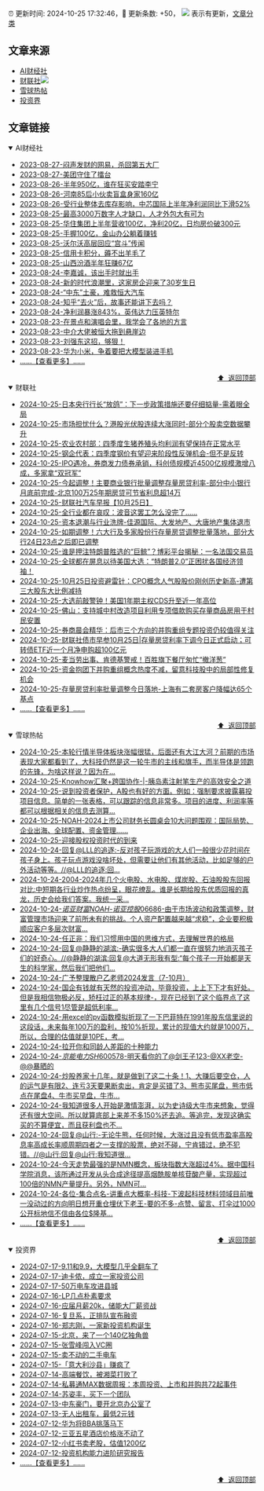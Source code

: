 ##

:alarm_clock: 更新时间: 2024-10-25 17:32:46，:rocket: 更新条数: +50， ![](/assets/dot.png) 表示有更新，[文章分类](/TAGS.md)

## 文章来源

- [AI财经社](#ai财经社)  
- [财联社](#财联社)![](/assets/dot.png)   
- [雪球热帖](#雪球热帖)  
- [投资界](#投资界)  

## 文章链接

<details open>
<summary id="ai财经社">
 AI财经社
</summary>


- [2023-08-27-闷声发财的网易，杀回第五大厂](https://www.aicaijing.com.cn/article/18610)  
- [2023-08-27-美团守住了擂台](https://www.aicaijing.com.cn/article/18611)  
- [2023-08-26-半年950亿，谁在狂买安踏李宁](https://www.aicaijing.com.cn/article/18607)  
- [2023-08-26-河南85后小伙卖盲盒身家160亿](https://www.aicaijing.com.cn/article/18608)  
- [2023-08-26-受行业整体去库存影响，中芯国际上半年净利润同比下滑52%](https://www.aicaijing.com.cn/article/18609)  
- [2023-08-25-最高3000万数字人才缺口，人才外包大有可为](https://www.aicaijing.com.cn/article/18601)  
- [2023-08-25-华住集团上半年营收100亿，净利20亿，日均房价破300元](https://www.aicaijing.com.cn/article/18602)  
- [2023-08-25-手握100亿，金山办公躺着赚钱](https://www.aicaijing.com.cn/article/18603)  
- [2023-08-25-沃尔沃高层回应“宫斗”传闻](https://www.aicaijing.com.cn/article/18604)  
- [2023-08-25-信用卡积分，薅不出羊毛了](https://www.aicaijing.com.cn/article/18605)  
- [2023-08-25-山西汾酒半年狂赚67亿](https://www.aicaijing.com.cn/article/18606)  
- [2023-08-24-李嘉诚，该出手时就出手](https://www.aicaijing.com.cn/article/18596)  
- [2023-08-24-新的时代浪潮里，这家房企迎来了30岁生日](https://www.aicaijing.com.cn/article/18597)  
- [2023-08-24-“中东”土豪，难救恒大汽车](https://www.aicaijing.com.cn/article/18598)  
- [2023-08-24-知乎“去火”后，故事还能讲下去吗？](https://www.aicaijing.com.cn/article/18599)  
- [2023-08-24-净利润暴涨843%，英伟达力压英特尔](https://www.aicaijing.com.cn/article/18600)  
- [2023-08-23-在景点和演唱会里，我学会了各地的方言](https://www.aicaijing.com.cn/article/18591)  
- [2023-08-23-中介大佬被恒大拖到悬崖边](https://www.aicaijing.com.cn/article/18592)  
- [2023-08-23-刘强东这招，够狠！](https://www.aicaijing.com.cn/article/18593)  
- [2023-08-23-华为小米，争着要把大模型装进手机](https://www.aicaijing.com.cn/article/18594)  
- [......【查看更多】......](/details/AI财经社.md)

<div align="right"><a href="#文章来源">⬆ &nbsp;返回顶部</a></div>
</details>

<details open>
<summary id="财联社">
 财联社
</summary>


- [2024-10-25-日本央行行长“放鸽”：下一步政策措施还要仔细掂量-需着眼全局](https://www.cls.cn/detail/1837120)  
- [2024-10-25-市场担忧什么？港股光伏股连续大涨同时-部分个股卖空数据攀升](https://www.cls.cn/detail/1837114)  
- [2024-10-25-农业农村部：四季度生猪养殖头均利润有望保持在正常水平](https://www.cls.cn/detail/1837093)  
- [2024-10-25-钢企代表：四季度钢价有望迎来阶段性反弹机会-但不是反转](https://www.cls.cn/detail/1837113)  
- [2024-10-25-IPO遇冷，券商发力债券承销，科创债规模近4500亿规模激增八成，多家拿“双冠军”](https://www.cls.cn/detail/1837109)  
- [2024-10-25-今起调整！主要商业银行批量调整存量房贷利率-部分中小银行月底前完成-北京100万25年期房贷可节省利息超14万](https://www.cls.cn/detail/1837106)  
- [2024-10-25-财联社汽车早报【10月25日】](https://www.cls.cn/detail/1837054)  
- [2024-10-25-全行业都在哀叹：波音这罢工怎么没完了……](https://www.cls.cn/detail/1837039)  
- [2024-10-25-资本退潮与行业洗牌-佳源国际、大发地产、大唐地产集体退市](https://www.cls.cn/detail/1836997)  
- [2024-10-25-如期调整！六大行及多家股份行存量房贷调整批量落地，部分大行24日23点之后即已调整](https://www.cls.cn/detail/1836976)  
- [2024-10-25-谁是押注特朗普胜选的“巨鲸”？博彩平台揭秘：一名法国交易员](https://www.cls.cn/detail/1836930)  
- [2024-10-25-全球都在屏息以待美国大选：“特朗普2.0”正困扰各国经济领袖！](https://www.cls.cn/detail/1836918)  
- [2024-10-25-10月25日投资避雷针：CPO概念人气股股价刚创历史新高-遭第三大股东大比例减持](https://www.cls.cn/detail/1836931)  
- [2024-10-25-大选前敲警钟！美国1年期主权CDS升至近一年高位](https://www.cls.cn/detail/1836936)  
- [2024-10-25-佛山：支持城中村改造项目利用专项借款购买存量商品房用于村民安置](https://www.cls.cn/detail/1836942)  
- [2024-10-25-券商晨会精华：后市三个方向的并购重组专题投资仍较值得关注](https://www.cls.cn/detail/1836925)  
- [2024-10-25-财联社债市早参10月25日|存量房贷利率下调今日正式启动；可转债ETF近一个月净申购超100亿元](https://www.cls.cn/detail/1836937)  
- [2024-10-25-麦当劳出事、肯德基警戒！百胜旗下餐厅匆忙“撤洋葱”](https://www.cls.cn/detail/1836978)  
- [2024-10-25-资金抱团下并购重组概念热度不减，留意科技股中的局部性修复机会](https://www.cls.cn/detail/1836985)  
- [2024-10-25-存量房贷利率批量调整今日落地-上海有二套房客户降幅达65个基点](https://www.cls.cn/detail/1837037)  
- [......【查看更多】......](/details/财联社.md)

<div align="right"><a href="#文章来源">⬆ &nbsp;返回顶部</a></div>
</details>

<details open>
<summary id="雪球热帖">
 雪球热帖
</summary>


- [2024-10-25-本轮行情半导体板块涨幅很猛，后面还有大江大河？前期的市场表现大家都看到了，大科技仍然是这一轮牛市的主线和旗手，而半导体是领跑的先锋，为啥这样说？因为在...](https://xueqiu.com/5939653998/309607578)  
- [2024-10-25-Knowhow汇聚+跨国协作-|-胰岛素注射笔生产的高效安全之道](https://xueqiu.com/9284738691/309582020)  
- [2024-10-25-说到投资者保护，A股也有好的方面。例如：强制要求披露募投项目信息。简单的一张表格，可以跟踪的信息非常多。项目的进度、利润率等都可以根据相关的信息去测算...](https://xueqiu.com/9742512811/309534990)  
- [2024-10-25-NOAH-2024上市公司财务长圆桌会10大问题围观：国际局势、企业出海、全球配置、资金管理……](https://xueqiu.com/1279320474/309536022)  
- [2024-10-25-迎接股权投资时代的到来](https://xueqiu.com/1038878653/309582252)  
- [2024-10-24-回复@LLL的追逐:-反对孩子玩游戏的大人们一般很少花时间在孩子身上。孩子玩点游戏没啥坏处，但需要让他们有其他活动，比如足够的户外活动等等。//@LLL的追逐:回...](https://xueqiu.com/1247347556/309314199)  
- [2024-10-24-2004-2024年几个火电股、水电股、煤炭股、石油股股东回报对比:中短期各行业炒作热点纷呈，眼花缭乱。谁是长期给股东优质回报的真龙，历史会给我们答案。我统一采...](https://xueqiu.com/4348548174/309387819)  
- [2024-10-24-$诺亚财富NOAH$-$诺亚控股06686$-由于市场波动和政策调整，财富管理市场迎来了前所未有的挑战。个人资产配置越来越“求稳”，企业要积极顺应客户多层次财富...](https://xueqiu.com/5404882558/309349215)  
- [2024-10-24-任正非：我们习惯用中国的思维方式，去理解世界的格局](https://xueqiu.com/2524803655/309345830)  
- [2024-10-24-回复@静静的湖滨:-确实很多大人们都一直在很努力地消灭孩子们的好奇心。//@静静的湖滨:回复@大道无形我有型:“每个孩子一开始都是天生的科学家，然后我们把他们...](https://xueqiu.com/1247347556/309320354)  
- [2024-10-24-广予整理散户乙老师2024发言（7-10月）](https://xueqiu.com/1233777375/309311231)  
- [2024-10-24-国企有钱就有天然的投资冲动，毕竟投资，上上下下才有好处。但是我相信物极必反，矫枉过正的基本规律-，现在已经到了这个临界点了这里有几个信号1尽管是超低利率...](https://xueqiu.com/8790885129/309312552)  
- [2024-10-24-用excel的pv函数模拟折现了一下巴菲特在1991年股东信里说的这段话，未来每年100万的盈利，按10%折现，累计的现值大约就是1000万，所以，合理的估值就是10PE，考...](https://xueqiu.com/3167081651/309309046)  
- [2024-10-24-拉开你和同龄人差距的十种能力](https://xueqiu.com/2524803655/309320274)  
- [2024-10-24-$京能电力SH600578$-明天看你的了@剑王子123-@XX老空-@@暴晒的](https://xueqiu.com/9653204019/309451462)  
- [2024-10-24-炒股养家十几年，就是做到了这二十条！1、大赚后要空仓，人的运气是有限2、连亏3天要果断卖出，肯定是买错了3、熊市买尾盘，熊市低点在尾盘4、牛市买早盘，牛市...](https://xueqiu.com/6508779199/309369110)  
- [2024-10-24-我知道很多人开始是激情澎湃，以为史诗级大牛市来想象，觉得还有很大空间。所以就算底部上来差不多150%还去追。等追完，发现这确实买的不算便宜，而且获利盘也不...](https://xueqiu.com/4111857140/309381413)  
- [2024-10-24-回复@山行:-无论牛熊，任何时候，大涨过且没有低市盈率高股息率高成长率顺周期四者之一支撑的股票，绝对不碰，宁肯错过，绝不犯错。//@山行:回复@山行:我知道很...](https://xueqiu.com/1760673340/309393497)  
- [2024-10-24-今天走势最强的是NMN概念，板块指数大涨超过4%。据中国科学院消息，该所通过开发从头合成途径提高烟酰胺单核苷酸产量，实现超过100倍的NMN产量提升。另外，NMN可...](https://xueqiu.com/6791282614/309412789)  
- [2024-10-24-各位-集合点名-讲重点大概率-科技-下波起科技材料领域目前唯一没动过的方向明日想开重仓埋伏下老王-要的不多-点赞、留言、打伞过1000公开标地信不信由各位$隆基...](https://xueqiu.com/7860276567/309456484)  
- [......【查看更多】......](/details/雪球热帖.md)

<div align="right"><a href="#文章来源">⬆ &nbsp;返回顶部</a></div>
</details>

<details open>
<summary id="投资界">
 投资界
</summary>


- [2024-07-17-9.11和9.9，大模型几乎全翻车了](https://posts.careerengine.us/p/6697778c44726b29bffa3a09)  
- [2024-07-17-迪卡侬，成立一家投资公司](https://posts.careerengine.us/p/6697778c44726b29bffa3a01)  
- [2024-07-17-50万电车攻进县城](https://posts.careerengine.us/p/6697779c831e1d29eea44253)  
- [2024-07-16-LP几点朴素要求](https://posts.careerengine.us/p/669636a8720ed522248054dc)  
- [2024-07-16-应届月薪20k，储能大厂薪资战](https://posts.careerengine.us/p/669636a8720ed522248054d4)  
- [2024-07-16-复旦系，正排队宣布融资](https://posts.careerengine.us/p/66963699cb38e136a496986c)  
- [2024-07-16-郑志刚，一家新投资机构诞生](https://posts.careerengine.us/p/66963699cb38e136a4969874)  
- [2024-07-15-北京，来了一个140亿独角兽](https://posts.careerengine.us/p/6694db59a0c3ac562b61f9af)  
- [2024-07-15-张雪峰闯入VC圈](https://posts.careerengine.us/p/6694db59a0c3ac562b61f9b7)  
- [2024-07-15-卖不动的二手电车](https://posts.careerengine.us/p/6694db6836b2f1565d9b541a)  
- [2024-07-15-「意大利沙县」赚疯了](https://posts.careerengine.us/p/6694db6836b2f1565d9b5422)  
- [2024-07-14-高端餐饮，被湘菜打败了](https://posts.careerengine.us/p/6693862333c6e710d0bf9dc4)  
- [2024-07-14-私募通MAX数据周报：本周投资、上市和并购共72起事件](https://posts.careerengine.us/p/6693862333c6e710d0bf9dcc)  
- [2024-07-14-苏姿丰，买下一个团队](https://posts.careerengine.us/p/6693861481427510b2b9c123)  
- [2024-07-13-中东豪门，要开北京办公室了](https://posts.careerengine.us/p/66922794a876f80d113b51fe)  
- [2024-07-13-无人出租车，最低2元钱](https://posts.careerengine.us/p/669227b82202ae0dfac5d713)  
- [2024-07-12-华为将BBA挑落马下](https://posts.careerengine.us/p/6690a6c68082df14ead7eaac)  
- [2024-07-12-三亚五星酒店价格涨不动了](https://posts.careerengine.us/p/6690a6c68082df14ead7eaa4)  
- [2024-07-12-小红书卖老股，估值1200亿](https://posts.careerengine.us/p/6690a6b756b00014bcc00e8f)  
- [2024-07-12-投资机构能力进阶研究报告](https://posts.careerengine.us/p/6690a6b756b00014bcc00e87)  
- [......【查看更多】......](/details/投资界.md)

<div align="right"><a href="#文章来源">⬆ &nbsp;返回顶部</a></div>
</details>
